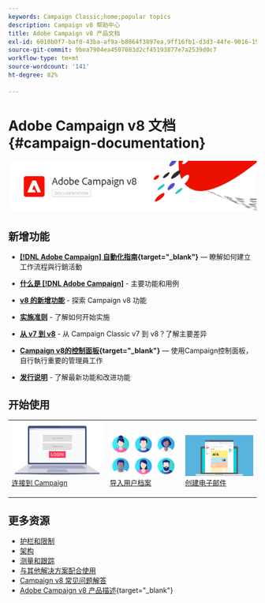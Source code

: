 ```yaml
---
keywords: Campaign Classic;home;popular topics
description: Campaign v8 帮助中心
title: Adobe Campaign v8 产品文档
exl-id: 6010b0f7-baf0-43ba-af9a-b8864f3897ea,9ff16fb1-d3d3-44fe-9016-15abffdbc74e
source-git-commit: 9bea7904ea4507083d2cf45193877e7a2539d0c7
workflow-type: tm+mt
source-wordcount: '141'
ht-degree: 82%

---
```


# Adobe Campaign v8 文档 {#campaign-documentation}

![](assets/banner-documentationv8.png)

## 新增功能

* **[[!DNL Adobe Campaign] 自動化指南](https://experienceleague.adobe.com/docs/campaign/automation/home.html?lang=zh-Hans){target="_blank"}**  — 瞭解如何建立工作流程與行銷活動

* **[什么是 [!DNL Adobe Campaign]](start/get-started.md)** - 主要功能和用例

* **[v8 的新增功能](start/whats-new.md)** - 探索 Campaign v8 功能

* **[实施准则](start/implement.md)** - 了解如何开始实施

* **[从 v7 到 v8](start/v7-to-v8.md)** - 从 Campaign Classic v7 到 v8？了解主要差异

* **[Campaign v8的控制面板](https://experienceleague.adobe.com/docs/control-panel/using/discover-control-panel/key-features.html?lang=zh-Hans){target="_blank"}**  — 使用Campaign控制面板，自行執行重要的管理員工作

* **[发行说明](start/release-notes.md)** - 了解最新功能和改进功能


## 开始使用

<table>
<tr>
  <td valign="bottom">
    <a href="start/connect.md">
      <img alt="连接" src="start/assets/do-not-localize/login.jpeg"/>
    </a>
    <div>
    <a href="start/connect.md">连接到 Campaign</a>
    </div>
    <br>
  </td>

<td valign="bottom">
      <a href="start/import.md">
       <img alt="导入" src="start/assets/do-not-localize/profiles.jpeg" />
       </a>
    <div><a href="start/import.md">导入用户档案</a>
    </div>
    <br>
  </td>
  <td valign="bottom">
    <a href="start/create-message.md">
      <img alt="电子邮件" src="start/assets/do-not-localize/email-design.jpeg" />
    </a>
    <div>
    <a href="start/create-message.md">创建电子邮件</a>
    </div>
    <br>
  </td>
</tr>
</table>

## 更多资源

* [护栏和限制](start/ac-guardrails.md)
* [架构](architecture/architecture.md)
* [测量和跟踪](reporting/gs-reporting.md)
* [与其他解决方案配合使用](connect/integration.md)
* [Campaign v8 常见问题解答](start/campaign-faq.md)
* [Adobe Campaign v8 产品描述](https://helpx.adobe.com/cn/legal/product-descriptions/adobe-campaign-managed-cloud-services.html){target="_blank"}

